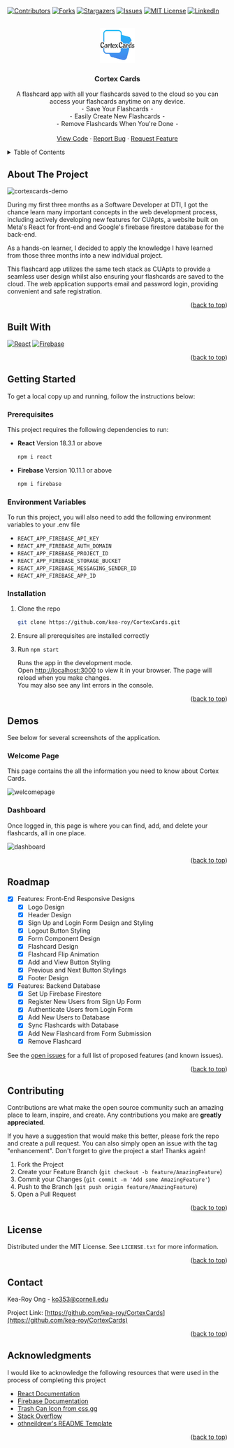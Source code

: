 <a name="readme-top"></a>

<!-- PROJECT SHIELDS -->
[![Contributors][contributors-shield]][contributors-url]
[![Forks][forks-shield]][forks-url]
[![Stargazers][stars-shield]][stars-url]
[![Issues][issues-shield]][issues-url]
[![MIT License][license-shield]][license-url]
[![LinkedIn][linkedin-shield]][linkedin-url]



<!-- PROJECT LOGO -->
<br />
<div align="center">
  <a href="https://github.com/kea-roy/CortexCards">
    <img src="https://github.com/kea-roy/CortexCards/blob/3c8631a4b655275833f298eccf6686d59ba66df0/public/cortexcardslogo.png" alt="Logo" width="80" height="80">
  </a>

<!-- PROJECT TITLE AND DESCRIPTION -->
<h3 align="center">Cortex Cards</h3>

  <p align="center">
  A flashcard app with all your flashcards saved to the cloud so you can access your flashcards anytime on any device.
    <br />
    ⁃ Save Your Flashcards ⁃
    <br />
    ⁃ Easily Create New Flashcards ⁃
    <br />
    ⁃ Remove Flashcards When You're Done ⁃
	<br />
    <br />
    <a href="https://github.com/kea-roy/CortexCards/tree/main/src">View Code</a>
    ·
    <a href="https://github.com/kea-roy/CortexCards/issues">Report Bug</a>
    ·
    <a href="https://github.com/kea-roy/CortexCards/issues">Request Feature</a>
  </p>
</div>



<!-- TABLE OF CONTENTS -->
<details>
  <summary>Table of Contents</summary>
  <ol>
    <li>
      <a href="#about-the-project">About The Project</a>
      <ul>
        <li><a href="#built-with">Built With</a></li>
      </ul>
    </li>
    <li>
      <a href="#getting-started">Getting Started</a>
      <ul>
        <li><a href="#prerequisites">Prerequisites</a></li>
        <li><a href="#installation">Installation</a></li>
      </ul>
    </li>
    <li><a href="#demos">Demos</a></li>
    <li><a href="#roadmap">Roadmap</a></li>
    <li><a href="#contributing">Contributing</a></li>
    <li><a href="#license">License</a></li>
    <li><a href="#contact">Contact</a></li>
    <li><a href="#acknowledgments">Acknowledgments</a></li>
  </ol>
</details>



<!-- ABOUT THE PROJECT -->
## About The Project

![cortexcards-demo](https://github.com/kea-roy/CortexCards/assets/146872846/6450c1dd-e42a-4d56-ba0a-8f436150a655)


During my first three months as a Software Developer at DTI, I got the chance learn many important concepts in the web development process, including actively developing new features for CUApts, a website built on Meta's React for front-end and Google's firebase firestore database for the back-end.

As a hands-on learner, I decided to apply the knowledge I have learned from those three months into a new individual project. 

This flashcard app utilizes the same tech stack as CUApts to provide a seamless user design whilst also ensuring your flashcards are saved to the cloud. The web application supports email and password login, providing convenient and safe registration.

<p align="right">(<a href="#readme-top">back to top</a>)</p>



## Built With

<!--* [![Next][Next.js]][Next-url]-->
[![React][React.js]][React-url]
[![Firebase][Firebase.google.com]][Firebase-url]
<!--* [![Vue][Vue.js]][Vue-url]-->
<!--* [![Angular][Angular.io]][Angular-url]-->
<!--* [![Svelte][Svelte.dev]][Svelte-url]-->
<!--* [![Laravel][Laravel.com]][Laravel-url]-->
<!--* [![Bootstrap][Bootstrap.com]][Bootstrap-url]-->
<!--* [![JQuery][JQuery.com]][JQuery-url]-->
<!--* [![Python][Python]][Python-url]-->
<!--*[![Python][Python]][Python-url]-->

<p align="right">(<a href="#readme-top">back to top</a>)</p>



<!-- GETTING STARTED -->
## Getting Started

To get a local copy up and running, follow the instructions below:

### Prerequisites

This project requires the following dependencies to run:
* **React**
Version 18.3.1 or above
	 ```sh
	npm i react
	```
* **Firebase**
Version 10.11.1 or above
  ```sh
  npm i firebase
  ```

### Environment Variables

To run this project, you will also need to add the following environment variables to your .env file

- `REACT_APP_FIREBASE_API_KEY`
- `REACT_APP_FIREBASE_AUTH_DOMAIN`
- `REACT_APP_FIREBASE_PROJECT_ID`
- `REACT_APP_FIREBASE_STORAGE_BUCKET`
- `REACT_APP_FIREBASE_MESSAGING_SENDER_ID`
- `REACT_APP_FIREBASE_APP_ID`

### Installation

1. Clone the repo
   ```sh
   git clone https://github.com/kea-roy/CortexCards.git
   ```
2. Ensure all prerequisites are installed correctly
3. Run ```npm start```

	Runs the app in the development mode.\
	Open [http://localhost:3000](http://localhost:3000) to view it in your browser.
	The page will reload when you make changes.\
	You may also see any lint errors in the console.

<p align="right">(<a href="#readme-top">back to top</a>)</p>



<!-- USAGE EXAMPLES -->
## Demos

See below for several screenshots of the application.

### Welcome Page
This page contains the all the information you need to know about Cortex Cards.

![welcomepage](https://github.com/kea-roy/CortexCards/assets/146872846/c5b82dbf-6554-45f9-82e6-2346132c0184)


### Dashboard
Once logged in, this page is where you can find, add, and delete your flashcards, all in one place.

![dashboard](https://github.com/kea-roy/CortexCards/assets/146872846/fdb776c4-086b-48fd-8305-11e9f84715df)


<p align="right">(<a href="#readme-top">back to top</a>)</p>



<!-- ROADMAP -->
## Roadmap

- [x] Features: Front-End Responsive Designs
	- [x] Logo Design
    - [x] Header Design
    - [x] Sign Up and Login Form Design and Styling
    - [x] Logout Button Styling
    - [x] Form Component Design
    - [x] Flashcard Design
    - [x] Flashcard Flip Animation
    - [x] Add and View Button Styling
    - [x] Previous and Next Button Stylings
    - [x] Footer Design
- [x] Features: Backend Database
	- [x] Set Up Firebase Firestore
	- [x] Register New Users from Sign Up Form
	- [x] Authenticate Users from Login Form
	- [x] Add New Users to Database
	- [x] Sync Flashcards with Database
	- [x] Add New Flashcard from Form Submission
	- [x] Remove Flashcard

See the [open issues](https://github.com/kea-roy/CortexCards/issues) for a full list of proposed features (and known issues).

<p align="right">(<a href="#readme-top">back to top</a>)</p>



<!-- CONTRIBUTING -->
## Contributing

Contributions are what make the open source community such an amazing place to learn, inspire, and create. Any contributions you make are **greatly appreciated**.

If you have a suggestion that would make this better, please fork the repo and create a pull request. You can also simply open an issue with the tag "enhancement".
Don't forget to give the project a star! Thanks again!

1. Fork the Project
2. Create your Feature Branch (`git checkout -b feature/AmazingFeature`)
3. Commit your Changes (`git commit -m 'Add some AmazingFeature'`)
4. Push to the Branch (`git push origin feature/AmazingFeature`)
5. Open a Pull Request

<p align="right">(<a href="#readme-top">back to top</a>)</p>



<!-- LICENSE -->
## License

Distributed under the MIT License. See `LICENSE.txt` for more information.

<p align="right">(<a href="#readme-top">back to top</a>)</p>



<!-- CONTACT -->
## Contact

Kea-Roy Ong - ko353@cornell.edu

Project Link: [https://github.com/kea-roy/CortexCards](https://github.com/kea-roy/CortexCards)

<p align="right">(<a href="#readme-top">back to top</a>)</p>



<!-- ACKNOWLEDGMENTS -->
## Acknowledgments

I would like to acknowledge the following resources that were used in the process of completing this project

* [React Documentation](https://react.dev/reference/react)
* [Firebase Documentation](https://firebase.google.com/docs)
* [Trash Can Icon from css.gg](https://css.gg/app)
* [Stack Overflow
](https://stackoverflow.com)
* [othneildrew's README Template](https://github.com/othneildrew/Best-README-Template)


<p align="right">(<a href="#readme-top">back to top</a>)</p>



<!-- MARKDOWN LINKS & IMAGES -->
<!-- https://www.markdownguide.org/basic-syntax/#reference-style-links -->
[contributors-shield]: https://img.shields.io/github/contributors/kea-roy/CortexCards.svg?style=for-the-badge
[contributors-url]: https://github.com/kea-roy/CortexCards/graphs/contributors
[forks-shield]: https://img.shields.io/github/forks/kea-roy/CortexCards.svg?style=for-the-badge
[forks-url]: https://github.com/kea-roy/CortexCards/network/members
[stars-shield]: https://img.shields.io/github/stars/kea-roy/CortexCards.svg?style=for-the-badge
[stars-url]: https://github.com/kea-roy/CortexCards/stargazers
[issues-shield]: https://img.shields.io/github/issues/kea-roy/CortexCards.svg?style=for-the-badge
[issues-url]: https://github.com/kea-roy/CortexCards/issues
[license-shield]: https://img.shields.io/github/license/kea-roy/CortexCards.svg?style=for-the-badge
[license-url]: https://github.com/kea-roy/CortexCards/blob/master/LICENSE.txt
[linkedin-shield]: https://img.shields.io/badge/-LinkedIn-black.svg?style=for-the-badge&logo=linkedin&colorB=555
[linkedin-url]: https://linkedin.com/in/kea-roy
[product-screenshot]: images/mainscreenshot.png
[Next.js]: https://img.shields.io/badge/next.js-000000?style=for-the-badge&logo=nextdotjs&logoColor=white
[Next-url]: https://nextjs.org/
[Python]: https://img.shields.io/badge/Python-3776AB?style=for-the-badge&logo=python&logoColor=white
[Python-url]: https://www.python.org/
[React.js]: https://img.shields.io/badge/React-20232A?style=for-the-badge&logo=react&logoColor=61DAFB
[React-url]: https://reactjs.org/
[Vue.js]: https://img.shields.io/badge/Vue.js-35495E?style=for-the-badge&logo=vuedotjs&logoColor=4FC08D
[Vue-url]: https://vuejs.org/
[Angular.io]: https://img.shields.io/badge/Angular-DD0031?style=for-the-badge&logo=angular&logoColor=white
[Angular-url]: https://angular.io/
[Svelte.dev]: https://img.shields.io/badge/Svelte-4A4A55?style=for-the-badge&logo=svelte&logoColor=FF3E00
[Svelte-url]: https://svelte.dev/
[Laravel.com]: https://img.shields.io/badge/Laravel-FF2D20?style=for-the-badge&logo=laravel&logoColor=white
[Laravel-url]: https://laravel.com
[Bootstrap.com]: https://img.shields.io/badge/Bootstrap-563D7C?style=for-the-badge&logo=bootstrap&logoColor=white
[Bootstrap-url]: https://getbootstrap.com
[JQuery.com]: https://img.shields.io/badge/jQuery-0769AD?style=for-the-badge&logo=jquery&logoColor=white
[JQuery-url]: https://jquery.com 
[Firebase.google.com]: https://img.shields.io/badge/Firebase-039BE5?style=for-the-badge&logo=Firebase&logoColor=white`
[Firebase-url]: https://firebase.google.com/
